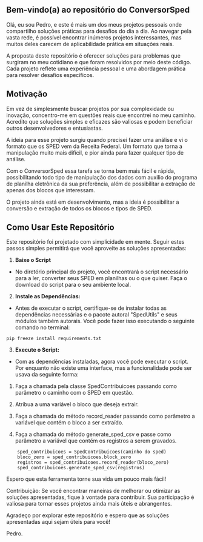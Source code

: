 ## Bem-vindo(a) ao repositório do ConversorSped
Olá, eu sou Pedro, e este é mais um dos meus projetos pessoais onde compartilho soluções práticas para desafios do dia a dia. Ao navegar pela vasta rede, é possível encontrar inúmeros projetos interessantes, mas muitos deles carecem de aplicabilidade prática em situações reais.

A proposta deste repositório é oferecer soluções para problemas que surgiram no meu cotidiano e que foram resolvidos por meio deste código. Cada projeto reflete uma experiência pessoal e uma abordagem prática para resolver desafios específicos.

## Motivação ##
Em vez de simplesmente buscar projetos por sua complexidade ou inovação, concentro-me em questões reais que encontrei no meu caminho. Acredito que soluções simples e eficazes são valiosas e podem beneficiar outros desenvolvedores e entusiastas.

A ideia para esse projeto surgiu quando precisei fazer uma análise e vi o formato que os SPED vem da Receita Federal. Um formato que torna a manipulação muito mais difícil, e pior ainda para fazer qualquer tipo de análise.

Com o ConversorSped essa tarefa se torna bem mais fácil e rápida, possibilitando todo tipo de manipulação dos dados com auxilio do programa de planilha eletrônica da sua preferência, além de possibilitar a extração de apenas dos blocos que interessam.

O projeto ainda está em desenvolvimento, mas a ideia é possibilitar a conversão e extração de todos os blocos e tipos de SPED. 

## Como Usar Este Repositório ##

Este repositório foi projetado com simplicidade em mente. Seguir estes passos simples permitirá que você aproveite as soluções apresentadas:

1. **Baixe o Script**

 - No diretório principal do projeto, você encontrará o script necessário para a ler, converter seus SPED em planilhas ou o que quiser. Faça o download do script para o seu ambiente local.

2. **Instale as Dependências:**

 - Antes de executar o script, certifique-se de instalar todas as dependências necessárias e o pacote autoral "SpedUtils" e seus módulos também autorais. Você pode fazer isso executando o seguinte comando no terminal:

```
pip freeze install requirements.txt
```

3. **Execute o Script:**

 - Com as dependências instaladas, agora você pode executar o script. Por enquanto não existe uma interface, mas a funcionalidade pode ser usava da seguinte forma:

1. Faça a chamada pela classe SpedContribuicoes passando como parâmetro o caminho com o SPED em questão.

2. Atribua a uma variável o bloco que deseja extrair.

3. Faça a chamada do método record_reader passando como parâmetro a variável que contém o bloco a ser extraído.

4. Faça a chamada do método generate_sped_csv e passe como parâmetro a variável que contém os registros a serem gravados.


```
    sped_contribuicoes = SpedContribuicoes(caminho do sped)
    bloco_zero = sped_contribuicoes.block_zero
    registros = sped_contribuicoes.record_reader(bloco_zero)
    sped_contribuicoes.generate_sped_csv(registros)
```

Espero que esta ferramenta torne sua vida um pouco mais fácil!

Contribuição:
Se você encontrar maneiras de melhorar ou otimizar as soluções apresentadas, fique à vontade para contribuir. Sua participação é valiosa para tornar esses projetos ainda mais úteis e abrangentes.

Agradeço por explorar este repositório e espero que as soluções apresentadas aqui sejam úteis para você!

Pedro.
